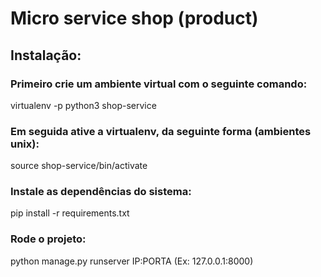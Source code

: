 # Micro service shop (product) ##

## Instalação:

### Primeiro crie um ambiente virtual com o seguinte comando:

virtualenv -p python3 shop-service

### Em seguida ative a virtualenv, da seguinte forma (ambientes unix):

source shop-service/bin/activate 

### Instale as dependências do sistema:

pip install -r requirements.txt

### Rode o projeto:

python manage.py runserver IP:PORTA (Ex: 127.0.0.1:8000)


